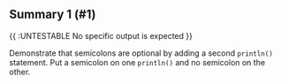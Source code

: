 ## Summary 1 (#1)

{{ :UNTESTABLE No specific output is expected }}

Demonstrate that semicolons are optional by adding a second `println()`
statement. Put a semicolon on one `println()` and no semicolon on the other.